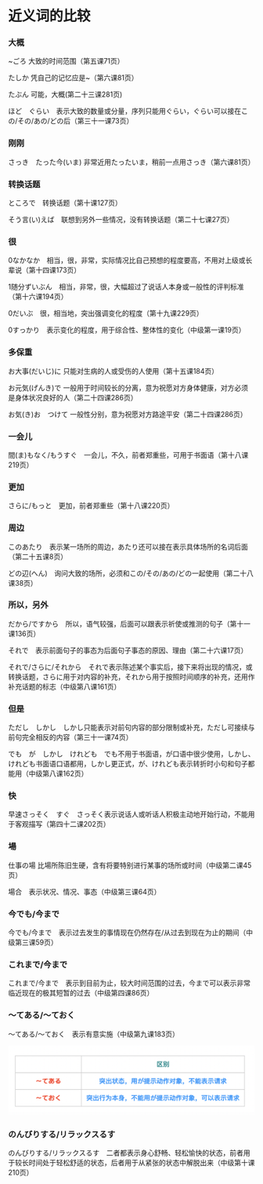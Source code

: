 # 近义词的比较

### 大概

~ごろ    大致的时间范围（第五课71页）

たしか    凭自己的记忆应是~（第六课81页）

たぶん    可能，大概(第二十三课281页)

ほど　ぐらい　表示大致的数量或分量，序列只能用ぐらい，ぐらい可以接在この/その/あの/どの后（第三十一课73页）

### 刚刚

さっき　たった今(いま)  非常近用たったいま，稍前一点用さっき（第六课81页）

### 转换话题

ところで　转换话题（第十课127页）

そう言(い)えば　联想到另外一些情况，没有转换话题（第二十七课27页）

### 很

0なかなか　相当，很，非常，实际情况比自己预想的程度要高，不用对上级或长辈说（第十四课173页）

1随分ずいぶん　相当，非常，很，大幅超过了说话人本身或一般性的评判标准（第十六课194页）

0だいぶ　很，相当地，突出强调变化的程度（第十九课229页）

0すっかり　表示变化的程度，用于综合性、整体性的变化（中级第一课19页）

### 多保重

お大事(だいじ)に    只能对生病的人或受伤的人使用（第十五课184页）

お元気(げんき)で    一般用于时间较长的分离，意为祝愿对方身体健康，对方必须是身体状况良好的人（第二十四课286页）

お気(き)お　つけて    一般性分别，意为祝愿对方路途平安（第二十四课286页）

### 一会儿

間(ま)もなく/もうすぐ　一会儿，不久，前者郑重些，可用于书面语（第十八课219页）

### 更加

さらに/もっと　更加，前者郑重些（第十八课220页）

### 周边

このあたり　表示某一场所的周边，あたり还可以接在表示具体场所的名词后面（第二十五课8页）

どの辺(へん)　询问大致的场所，必须和この/その/あの/どの一起使用（第二十八课38页）

### 所以，另外

だから/ですから　所以，语气较强，后面可以跟表示祈使或推测的句子（第十一课136页）

それで　表示前面句子的事态为后面句子事态的原因、理由（第二十六课17页）

それで/さらに/それから　それで表示陈述某个事实后，接下来将出现的情况，或转换话题，さらに用于对内容的补充，それから用于按照时间顺序的补充，还用作补充话题的标志（中级第八课161页）

### 但是

ただし　しかし　しかし只能表示对前句内容的部分限制或补充，ただし可接续与前句完全相反的内容（第三十一课74页）

でも　が　しかし　けれども　でも不用于书面语，が口语中很少使用，しかし、けれども书面语口语都用，しかし更正式，が、けれども表示转折时小句和句子都能用（中级第八课162页）

### 快

早速さっそく　すぐ　さっそく表示说话人或听话人积极主动地开始行动，不能用于客观描写（第四十二课202页）

### 場

仕事の場    比場所陈旧生硬，含有将要特别进行某事的场所或时间（中级第二课45页）

場合　表示状况、情况、事态（中级第三课64页）

### 今でも/今まで

今でも/今まで　表示过去发生的事情现在仍然存在/从过去到现在为止的期间（中级第三课59页）

### これまで/今まで

これまで/今まで　表示到目前为止，较大时间范围的过去，今まで可以表示非常临近现在的极其短暂的过去（中级第四课86页）

### 〜てある/〜ておく　

〜てある/〜ておく　表示有意实施（中级第九课183页）

![屏幕快照 2020-01-06 16.12.17](media/%E5%B1%8F%E5%B9%95%E5%BF%AB%E7%85%A7%202020-01-06%2016.12.17.png)

### のんびりする/リラックスるす

のんびりする/リラックスるす　二者都表示身心舒畅、轻松愉快的状态，前者用于较长时间处于轻松舒适的状态，后者用于从紧张的状态中解脱出来（中级第十课210页）